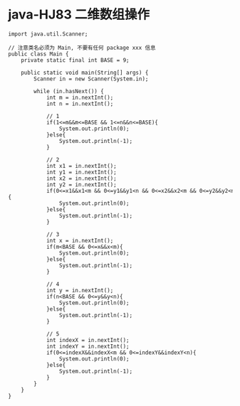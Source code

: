 # java-HJ83 二维数组操作


    import java.util.Scanner;
    
    // 注意类名必须为 Main, 不要有任何 package xxx 信息
    public class Main {
        private static final int BASE = 9;
    
        public static void main(String[] args) {
            Scanner in = new Scanner(System.in);
    
            while (in.hasNext()) {
                int m = in.nextInt();
                int n = in.nextInt();
    
                // 1
                if(1<=m&&m<=BASE && 1<=n&&n<=BASE){
                    System.out.println(0);
                }else{
                    System.out.println(-1);
                }
    
                // 2
                int x1 = in.nextInt();
                int y1 = in.nextInt();
                int x2 = in.nextInt();
                int y2 = in.nextInt();
                if(0<=x1&&x1<m && 0<=y1&&y1<n && 0<=x2&&x2<m && 0<=y2&&y2<n){
                    System.out.println(0);
                }else{
                    System.out.println(-1);
                }
    
                // 3
                int x = in.nextInt();
                if(m<BASE && 0<=x&&x<m){
                    System.out.println(0);
                }else{
                    System.out.println(-1);
                }
    
                // 4
                int y = in.nextInt();
                if(n<BASE && 0<=y&&y<n){
                    System.out.println(0);
                }else{
                    System.out.println(-1);
                }
    
                // 5
                int indexX = in.nextInt();
                int indexY = in.nextInt();
                if(0<=indexX&&indexX<m && 0<=indexY&&indexY<n){
                    System.out.println(0);
                }else{
                    System.out.println(-1);
                }
            }
        }
    }

  

